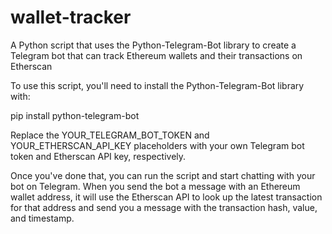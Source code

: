 # wallet-tracker
A Python script that uses the Python-Telegram-Bot library to create a Telegram bot that can track Ethereum wallets and their transactions on Etherscan

To use this script, you'll need to install the Python-Telegram-Bot library with:

pip install python-telegram-bot

Replace the YOUR_TELEGRAM_BOT_TOKEN and YOUR_ETHERSCAN_API_KEY placeholders with your own Telegram bot token and Etherscan API key, respectively.

Once you've done that, you can run the script and start chatting with your bot on Telegram.
When you send the bot a message with an Ethereum wallet address, it will use the Etherscan API to look up the latest transaction for that address and send you a message with the transaction hash, value, and timestamp.

